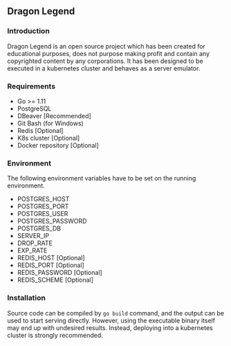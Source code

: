 ## Dragon Legend
### Introduction
Dragon Legend is an open source project which has been created for educational purposes, does not purpose making profit and contain any copyrighted content by any corporations. It has been designed to be executed in a kubernetes cluster and behaves as a server emulator.

### Requirements
* Go >= 1.11
* PostgreSQL
* DBeaver [Recommended]
* Git Bash (for Windows)
* Redis [Optional]
* K8s cluster [Optional]
* Docker repository [Optional]

### Environment
The following environment variables have to be set on the running environment.

* POSTGRES_HOST
* POSTGRES_PORT
* POSTGRES_USER
* POSTGRES_PASSWORD
* POSTGRES_DB
* SERVER_IP
* DROP_RATE
* EXP_RATE
* REDIS_HOST [Optional]
* REDIS_PORT [Optional]
* REDIS_PASSWORD [Optional]
* REDIS_SCHEME [Optional]

### Installation
Source code can be compiled by `go build` command, and the output can be used to start serving directly. However, using the executable binary itself may end up with undesired results. Instead, deploying into a kubernetes cluster is strongly recommended.
